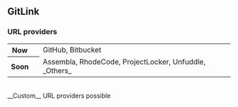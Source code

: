## GitLink
### URL providers

<table>
    <tbody>
        <tr>
            <th>Now<th>
            <td>GitHub, Bitbucket</td>
        </tr>
        <tr>
            <th>Soon<th>
            <td>Assembla, RhodeCode, ProjectLocker, Unfuddle, _Others_</td>
        </tr>
    </tbody>
<table>

<br/>
__Custom__ URL providers possible
